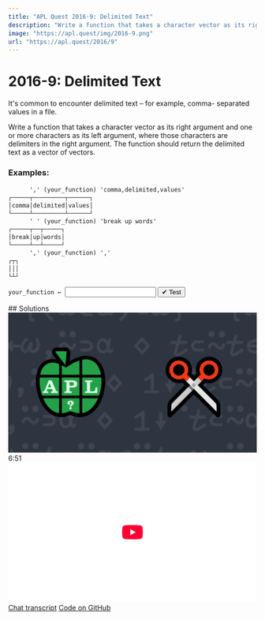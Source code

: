 ```yaml
---
title: "APL Quest 2016-9: Delimited Text"
description: "Write a function that takes a character vector as its right argument and one or more characters as its left argument, where those characters are delimiters in the right argument."
image: "https://apl.quest/img/2016-9.png"
url: "https://apl.quest/2016/9"
---
```


# <span class=s>2016-</span>9: Delimited Text
It's common to encounter delimited text – for example, comma- separated values in a file.

Write a function that takes a character vector as its right argument and one or more characters as its left argument, where those characters are delimiters in the right argument. The function should return the delimited text as a vector of vectors.

### Examples:

```APL
      ',' (your_function) 'comma,delimited,values' 
┌─────┬─────────┬──────┐
│comma│delimited│values│
└─────┴─────────┴──────┘
      ' ' (your_function) 'break up words'
┌─────┬──┬─────┐
│break│up│words│
└─────┴──┴─────┘
      ',' (your_function) ',' 
┌┬┐
│││
└┴┘
```
<div class="pdiv">
  <code onclick="p_Input.focus()">your_function ← </code><input id="p_Input" autocomplete="off" spellcheck="false" oninput="this.parentElement.querySelector`button`.disabled=false;localStorage.setItem(window.location.pathname,this.value)" onkeypress="subm(event)">
  <button onclick="alert$.next`Testing…`;submitSolution`p`" class="md-button md-button--primary">&#x2714; Test</button>
</div>
<p id="p_Output"></p>
## Solutions
<div onclick="play(this)" title="Video on YouTube" class="yt">
<img alt="Video Thumbnail" src="../../img/2016-9.png">
<time>6:51</time>
<img alt="YouTube" src="../../img/yt-big.png">
</div>
<a href="https://chat.stackexchange.com/transcript/52405?m=62273399#62273399" target="_blank" class="md-button md-button--primary">Chat transcript</a>
<a href="https://github.com/abrudz/apl_quest/tree/main/2016/9.apl" target="_blank" class="md-button md-button--primary right">Code on GitHub</a>

<script>
    testCases={"a":[["','","'comma,delimited,values'"],["' '","'break up words'"],["'E'","⎕A[?26⍴26]"],["⎕A[?26]","⎕A[?26⍴26]"]],"b":[["','","','"],["','","(5+?10)⍴','"],["' '","' break up words '"]],"f":"1↓¨,⍨∘⊃⍨(∊⊂⊣)⊣"}
    p_Input.value=localStorage.getItem(window.location.pathname)
    play=e=>e.outerHTML=`<iframe src="https://www.youtube.com/embed/5_ArihWDSlM?list=PLYKQVqyrAEj9wDIUyLDGtDAFTKY38BUMN&autoplay=1" title="<span class=s>2016-</span>9: Delimited Text (APL Quest 2016-9)" frameborder="0" allow="accelerometer; autoplay; clipboard-write; encrypted-media; gyroscope; picture-in-picture; web-share" referrerpolicy="strict-origin-when-cross-origin" allowfullscreen></iframe>`
</script>
